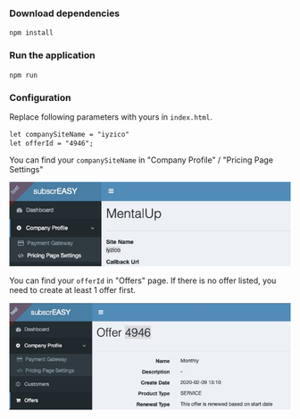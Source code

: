 ### Download dependencies

```
npm install
```

### Run the application

```
npm run
```

### Configuration

Replace following parameters with yours in `index.html`.

```
let companySiteName = "iyzico"
let offerId = "4946";
```

You can find your `companySiteName` in "Company Profile" / "Pricing Page Settings"

![](./images/companySiteName.jpg)

You can find your `offerId` in "Offers" page. If there is no offer listed, you need to create at least 1 offer first.

![](./images/offerId.jpg)



